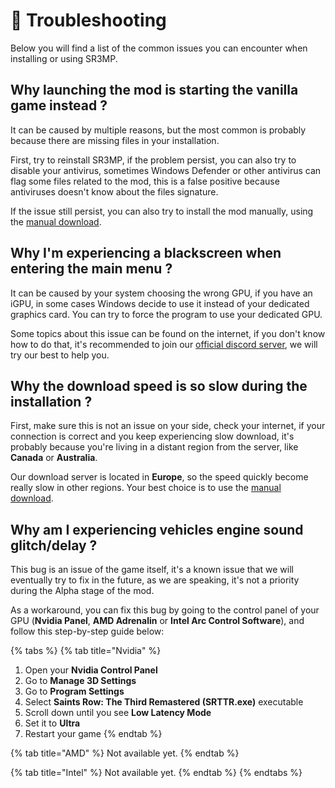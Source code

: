 # 🧰 Troubleshooting

Below you will find a list of the common issues you can encounter when installing or using SR3MP.

## Why launching the mod is starting the vanilla game instead ?

It can be caused by multiple reasons, but the most common is probably because there are missing files in your installation.

First, try to reinstall SR3MP, if the problem persist, you can also try to disable your antivirus, sometimes Windows Defender or other antivirus can flag some files related to the mod, this is a false positive because antiviruses doesn't know about the files signature.

If the issue still persist, you can also try to install the mod manually, using the [manual download](https://sr3mp.net/index.php?page=download\&file=SR3MP-Release.rar).

## Why I'm experiencing a blackscreen when entering the main menu ?

It can be caused by your system choosing the wrong GPU, if you have an iGPU, in some cases Windows decide to use it instead of your dedicated graphics card. You can try to force the program to use your dedicated GPU.

Some topics about this issue can be found on the internet, if you don't know how to do that, it's recommended to join our [official discord server](https://discord.com/invite/QBQwQQbVFf), we will try our best to help you.

## Why the download speed is so slow during the installation ?

First, make sure this is not an issue on your side, check your internet, if your connection is correct and you keep experiencing slow download, it's probably because you're living in a distant region from the server, like **Canada** or **Australia**.

Our download server is located in **Europe**, so the speed quickly become really slow in other regions. Your best choice is to use the [manual download](https://sr3mp.net/index.php?page=download\&file=SR3MP-Release.rar).

## Why am I experiencing vehicles engine sound glitch/delay ?

This bug is an issue of the game itself, it's a known issue that we will eventually try to fix in the future, as we are speaking, it's not a priority during the Alpha stage of the mod.

As a workaround, you can fix this bug by going to the control panel of your GPU (**Nvidia Panel**, **AMD Adrenalin** or **Intel Arc Control Software**), and follow this step-by-step guide below:

{% tabs %}
{% tab title="Nvidia" %}
1. Open your **Nvidia Control Panel**
2. Go to **Manage 3D Settings**
3. Go to **Program Settings**
4. Select **Saints Row: The Third Remastered (SRTTR.exe)** executable
5. Scroll down until you see **Low Latency Mode**
6. Set it to **Ultra**
7. Restart your game
{% endtab %}

{% tab title="AMD" %}
Not available yet.
{% endtab %}

{% tab title="Intel" %}
Not available yet.
{% endtab %}
{% endtabs %}

